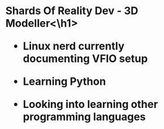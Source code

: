 <h1>Shards Of Reality Dev - 3D Modeller<\h1>
  
* Linux nerd currently documenting VFIO setup

* Learning Python

* Looking into learning other programming languages


<!---
TheNekOz/TheNekOz is a ✨ special ✨ repository because its `README.md` (this file) appears on your GitHub profile.
You can click the Preview link to take a look at your changes.
--->
